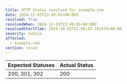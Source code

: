 ```yaml
---
title: HTTP Status resolved for example.com
date: 2024-12-03T23:49:01+00:00Z
resolved: True
resolvedWhen: 2024-12-03T23:49:01+00:00Z
resolvedStartTime: 2024-10-25T21:09:43.191474+00:00
severity: notice
affected:
  - example.com
section: issue
---
```


| Expected Statuses | Actual Status  |
|-------------------|----------------|
| 200, 301, 302 | 200 |
